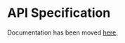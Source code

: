 # API Specification

Documentation has been moved [here](https://api.myace.ai/docs?key=981F6E1DB1BD9B1A841FCE74D3621).
